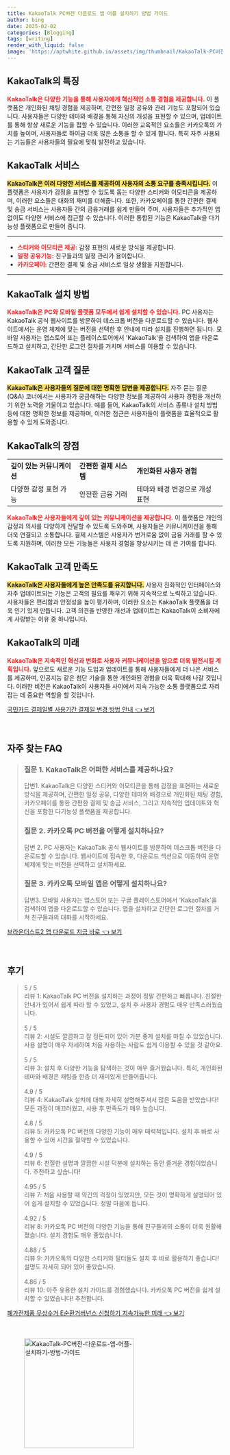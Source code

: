 ```yaml
---
title: KakaoTalk PC버전 다운로드 앱 어플 설치하기 방법 가이드
author: bing
date: 2025-02-02
categories: [Blogging]
tags: [writing]
render_with_liquid: false
image: 'https://aptwhite.github.io/assets/img/thumbnail/KakaoTalk-PC버전-다운로드-앱-어플-설치하기-방법-가이드.webp'
---
```



<h2 id='KakaoTalk의 특징'>KakaoTalk의 특징</h2>

<p><b><span style="color: #ee2323;">KakaoTalk은 다양한 기능을 통해 사용자에게 혁신적인 소통 경험을 제공합니다.</span></b> 이 플랫폼은 개인화된 채팅 경험을 제공하며, 간편한 일정 공유와 관리 기능도 포함되어 있습니다. 사용자들은 다양한 테마와 배경을 통해 자신의 개성을 표현할 수 있으며, 업데이트를 통해 항상 새로운 기능을 접할 수 있습니다. 이러한 교육적인 요소들은 카카오톡의 가치를 높이며, 사용자들로 하여금 더욱 많은 소통을 할 수 있게 합니다. 특히 자주 사용되는 기능들은 사용자들의 필요에 맞춰 발전하고 있습니다.</p>

<h2 id='KakaoTalk 서비스'>KakaoTalk 서비스</h2>

<p><b><span style="background-color: #ffe066;">KakaoTalk은 여러 다양한 서비스를 제공하여 사용자의 소통 요구를 충족시킵니다.</span></b> 이 플랫폼은 사용자가 감정을 표현할 수 있도록 돕는 다양한 스티커와 이모티콘을 제공하며, 이러한 요소들은 대화의 재미를 더해줍니다. 또한, 카카오페이를 통한 간편한 결제 및 송금 서비스는 사용자들 간의 금융거래를 쉽게 만들어 주며, 사용자들은 추가적인 앱 없이도 다양한 서비스에 접근할 수 있습니다. 이러한 통합된 기능은 KakaoTalk을 다기능성 플랫폼으로 만들어 줍니다.</p>

<hr />

<ul>
    <li><b><span style="color: #ee2323;">스티커와 이모티콘 제공:</span></b> 감정 표현의 새로운 방식을 제공합니다.</li>
    <li><b><span style="color: #ee2323;">일정 공유기능:</span></b> 친구들과의 일정 관리가 용이합니다.</li>
    <li><b><span style="color: #ee2323;">카카오페이:</span></b> 간편한 결제 및 송금 서비스로 일상 생활을 지원합니다.</li>
</ul>

<hr />

<h2 id='KakaoTalk 설치 방법'>KakaoTalk 설치 방법</h2>

<p><b><span style="color: #ee2323;">KakaoTalk은 PC와 모바일 플랫폼 모두에서 쉽게 설치할 수 있습니다.</span></b> PC 사용자는 KakaoTalk 공식 웹사이트를 방문하여 데스크톱 버전을 다운로드할 수 있습니다. 웹사이트에서는 운영 체제에 맞는 버전을 선택한 후 안내에 따라 설치를 진행하면 됩니다. 모바일 사용자는 앱스토어 또는 플레이스토어에서 'KakaoTalk'을 검색하여 앱을 다운로드하고 설치하고, 간단한 로그인 절차를 거치며 서비스를 이용할 수 있습니다.</p>

<h2 id='KakaoTalk 고객 질문'>KakaoTalk 고객 질문</h2>

<p><b><span style="background-color: #ffe066;">KakaoTalk은 사용자들의 질문에 대한 명확한 답변을 제공합니다.</span></b> 자주 묻는 질문(Q&A) 코너에서는 사용자가 궁금해하는 다양한 정보를 제공하여 사용자 경험을 개선하기 위한 노력을 기울이고 있습니다. 예를 들어, KakaoTalk의 서비스 종류나 설치 방법 등에 대한 명확한 정보를 제공하며, 이러한 접근은 사용자들이 플랫폼을 효율적으로 활용할 수 있게 도와줍니다.</p>

<h2 id='KakaoTalk의 장점'>KakaoTalk의 장점</h2>

<table>
    <tr>
        <td><b>깊이 있는 커뮤니케이션</b></td>
        <td><b>간편한 결제 시스템</b></td>
        <td><b>개인화된 사용자 경험</b></td>
    </tr>
    <tr>
        <td>다양한 감정 표현 가능</td>
        <td>안전한 금융 거래</td>
        <td>테마와 배경 변경으로 개성 표현</td>
    </tr>
</table>

<p><b><span style="color: #ee2323;">KakaoTalk은 사용자들에게 깊이 있는 커뮤니케이션을 제공합니다.</span></b> 이 플랫폼은 개인의 감정과 의사를 다양하게 전달할 수 있도록 도와주며, 사용자들은 커뮤니케이션을 통해 더욱 연결되고 소통합니다. 결제 시스템은 사용자가 번거로움 없이 금융 거래를 할 수 있도록 지원하며, 이러한 모든 기능들은 사용자 경험을 향상시키는 데 큰 기여를 합니다.</p>

<h2 id='KakaoTalk 고객 만족도'>KakaoTalk 고객 만족도</h2>

<p><b><span style="background-color: #ffe066;">KakaoTalk은 사용자들에게 높은 만족도를 유지합니다.</span></b> 사용자 친화적인 인터페이스와 자주 업데이트되는 기능은 고객의 필요를 채우기 위해 지속적으로 노력하고 있습니다. 사용자들은 편리함과 안정성을 높이 평가하며, 이러한 요소는 KakaoTalk 플랫폼을 더욱 인기 있게 만듭니다. 고객 의견을 반영한 개선과 업데이트는 KakaoTalk이 소비자에게 사랑받는 이유 중 하나입니다.</p>

<h2 id='KakaoTalk의 미래'>KakaoTalk의 미래</h2>

<p><b><span style="color: #ee2323;">KakaoTalk은 지속적인 혁신과 변화로 사용자 커뮤니케이션을 앞으로 더욱 발전시킬 계획입니다.</span></b> 앞으로도 새로운 기능 도입과 업데이트를 통해 사용자들에게 더 나은 서비스를 제공하며, 인공지능 같은 첨단 기술을 통한 개인화된 경험을 더욱 확대해 나갈 것입니다. 이러한 비전은 KakaoTalk이 사용자들 사이에서 지속 가능한 소통 플랫폼으로 자리 잡는 데 중요한 역할을 할 것입니다.</p>


<p><a class="click-button" title="국민카드 결제일별 사용기간 결제일 변경 방법 안내" href="https://aptwhite.github.io/posts/%EA%B5%AD%EB%AF%BC%EC%B9%B4%EB%93%9C-%EA%B2%B0%EC%A0%9C%EC%9D%BC%EB%B3%84-%EC%82%AC%EC%9A%A9%EA%B8%B0%EA%B0%84-%EA%B2%B0%EC%A0%9C%EC%9D%BC-%EB%B3%80%EA%B2%BD-%EB%B0%A9%EB%B2%95-%EC%95%88%EB%82%B4/" rel="dofollow">국민카드 결제일별 사용기간 결제일 변경 방법 안내 👈 보기</a></p><br>
<h2 id='자주_찾는_FAQ'>자주 찾는 FAQ</h2>
<div itemscope="" itemtype="https://schema.org/FAQPage"> 
<blockquote> 
<div itemscope="" itemprop="mainEntity" itemtype="https://schema.org/Question"> 
<h3 itemprop="name">질문 1. KakaoTalk은 어떠한 서비스를 제공하나요?</h3> 
<div itemscope="" itemprop="acceptedAnswer" itemtype="https://schema.org/Answer"> 
<span itemprop="text"> 
<p>답변1. KakaoTalk은 다양한 스티커와 이모티콘을 통해 감정을 표현하는 새로운 방식을 제공하며, 간편한 일정 공유, 다양한 테마와 배경으로 개인화된 채팅 경험, 카카오페이를 통한 간편한 결제 및 송금 서비스, 그리고 지속적인 업데이트와 혁신을 포함한 다기능성 플랫폼을 제공합니다.</p> 
</span> 
</div> 
</div> 
<div itemscope="" itemprop="mainEntity" itemtype="https://schema.org/Question"> 
<h3 itemprop="name">질문 2. 카카오톡 PC 버전을 어떻게 설치하나요?</h3> 
<div itemscope="" itemprop="acceptedAnswer" itemtype="https://schema.org/Answer"> 
<span itemprop="text"> 
<p>답변 2. PC 사용자는 KakaoTalk 공식 웹사이트를 방문하여 데스크톱 버전을 다운로드할 수 있습니다. 웹사이트에 접속한 후, 다운로드 섹션으로 이동하여 운영 체제에 맞는 버전을 선택하고 설치하세요.</p> 
</span> 
</div> 
</div> 
<div itemscope="" itemprop="mainEntity" itemtype="https://schema.org/Question"> 
<h3 itemprop="name">질문 3. 카카오톡 모바일 앱은 어떻게 설치하나요?</h3> 
<div itemscope="" itemprop="acceptedAnswer" itemtype="https://schema.org/Answer"> 
<span itemprop="text"> 
<p>답변3. 모바일 사용자는 앱스토어 또는 구글 플레이스토어에서 'KakaoTalk'을 검색하여 앱을 다운로드할 수 있습니다. 앱을 설치하고 간단한 로그인 절차를 거쳐 친구들과의 대화를 시작하세요.</p> 
</span> 
</div> 
</div> 
</blockquote> 
</div>
<p><a class="click-button" title="브라운더스트2 앱 다운로드 지금 바로" href="https://aptwhite.github.io/posts/%EB%B8%8C%EB%9D%BC%EC%9A%B4%EB%8D%94%EC%8A%A4%ED%8A%B82-%EC%95%B1-%EB%8B%A4%EC%9A%B4%EB%A1%9C%EB%93%9C-%EC%A7%80%EA%B8%88-%EB%B0%94%EB%A1%9C/" rel="dofollow">브라운더스트2 앱 다운로드 지금 바로 👈 보기</a></p><br>
<h2 id='후기'>후기</h2>
<div itemscope itemtype="https://schema.org/Product">
  <blockquote>
  <div itemprop="review" itemscope itemtype="https://schema.org/Review">
      <div itemprop="reviewRating" itemscope itemtype="https://schema.org/Rating"> <span itemprop="ratingValue">5</span> / <span itemprop="bestRating">5</span> </div>
      <span itemprop="reviewBody">리뷰 1: KakaoTalk PC 버전을 설치하는 과정이 정말 간편하고 빠릅니다. 친절한 안내가 있어서 쉽게 따라 할 수 있었고, 설치 후 사용자 경험도 매우 만족스러웠습니다.</span>
  </div>
  <br>
  <div itemprop="review" itemscope itemtype="https://schema.org/Review">
      <div itemprop="reviewRating" itemscope itemtype="https://schema.org/Rating"> <span itemprop="ratingValue">5</span> / <span itemprop="bestRating">5</span> </div>
      <span itemprop="reviewBody">리뷰 2: 시설도 깔끔하고 잘 정돈되어 있어 기분 좋게 설치를 마칠 수 있었습니다. 사용 설명이 매우 자세하여 처음 사용하는 사람도 쉽게 이용할 수 있을 것 같아요.</span>
  </div>
  <br>
  <div itemprop="review" itemscope itemtype="https://schema.org/Review">
      <div itemprop="reviewRating" itemscope itemtype="https://schema.org/Rating"> <span itemprop="ratingValue">5</span> / <span itemprop="bestRating">5</span> </div>
      <span itemprop="reviewBody">리뷰 3: 설치 후 다양한 기능을 탐색하는 것이 매우 즐거웠습니다. 특히, 개인화된 테마와 배경은 채팅을 한층 더 재미있게 만들어줍니다.</span>
  </div>
  <br>
  <div itemprop="review" itemscope itemtype="https://schema.org/Review">
      <div itemprop="reviewRating" itemscope itemtype="https://schema.org/Rating"> <span itemprop="ratingValue">4.9</span> / <span itemprop="bestRating">5</span> </div>
      <span itemprop="reviewBody">리뷰 4: KakaoTalk 설치에 대해 자세히 설명해주셔서 많은 도움을 받았습니다! 모든 과정이 매끄러웠고, 사용 후 만족도가 매우 높습니다.</span>
  </div>
  <br>
  <div itemprop="review" itemscope itemtype="https://schema.org/Review">
      <div itemprop="reviewRating" itemscope itemtype="https://schema.org/Rating"> <span itemprop="ratingValue">4.8</span> / <span itemprop="bestRating">5</span> </div>
      <span itemprop="reviewBody">리뷰 5: 카카오톡 PC 버전의 다양한 기능이 매우 매력적입니다. 설치 후 바로 사용할 수 있어 시간을 절약할 수 있었습니다.</span>
  </div>
  <br>
  <div itemprop="review" itemscope itemtype="https://schema.org/Review">
      <div itemprop="reviewRating" itemscope itemtype="https://schema.org/Rating"> <span itemprop="ratingValue">4.9</span> / <span itemprop="bestRating">5</span> </div>
      <span itemprop="reviewBody">리뷰 6: 친절한 설명과 깔끔한 시설 덕분에 설치하는 동안 즐거운 경험이었습니다. 추천하고 싶습니다!</span>
  </div>
  <br>
  <div itemprop="review" itemscope itemtype="https://schema.org/Review">
      <div itemprop="reviewRating" itemscope itemtype="https://schema.org/Rating"> <span itemprop="ratingValue">4.95</span> / <span itemprop="bestRating">5</span> </div>
      <span itemprop="reviewBody">리뷰 7: 처음 사용할 때 약간의 걱정이 있었지만, 모든 것이 명확하게 설명되어 있어 쉽게 설치할 수 있었습니다. 정말 마음에 듭니다.</span>
  </div>
  <br>
  <div itemprop="review" itemscope itemtype="https://schema.org/Review">
      <div itemprop="reviewRating" itemscope itemtype="https://schema.org/Rating"> <span itemprop="ratingValue">4.92</span> / <span itemprop="bestRating">5</span> </div>
      <span itemprop="reviewBody">리뷰 8: 카카오톡 PC 버전의 다양한 기능을 통해 친구들과의 소통이 더욱 원활해졌습니다. 설치 경험도 매우 좋았습니다.</span>
  </div>
  <br>
  <div itemprop="review" itemscope itemtype="https://schema.org/Review">
      <div itemprop="reviewRating" itemscope itemtype="https://schema.org/Rating"> <span itemprop="ratingValue">4.88</span> / <span itemprop="bestRating">5</span> </div>
      <span itemprop="reviewBody">리뷰 9: 카카오톡의 다양한 스티커와 필터들도 설치 후 바로 활용하기 좋습니다! 설명도 자세히 되어 있어 좋았습니다.</span>
  </div>
  <br>
  <div itemprop="review" itemscope itemtype="https://schema.org/Review">
      <div itemprop="reviewRating" itemscope itemtype="https://schema.org/Rating"> <span itemprop="ratingValue">4.86</span> / <span itemprop="bestRating">5</span> </div>
      <span itemprop="reviewBody">리뷰 10: 아주 유용한 설치 가이드를 경험했습니다. 카카오톡 PC 버전을 쉽게 설치할 수 있었습니다! 추천합니다.</span>
  </div>
  </blockquote>
</div>
<p><a class="click-button" title="폐가전제품 무상수거 E순환거버넌스 신청하기 지속가능한 미래" href="https://aptwhite.github.io/posts/%ED%8F%90%EA%B0%80%EC%A0%84%EC%A0%9C%ED%92%88-%EB%AC%B4%EC%83%81%EC%88%98%EA%B1%B0-E%EC%88%9C%ED%99%98%EA%B1%B0%EB%B2%84%EB%84%8C%EC%8A%A4-%EC%8B%A0%EC%B2%AD%ED%95%98%EA%B8%B0-%EC%A7%80%EC%86%8D%EA%B0%80%EB%8A%A5%ED%95%9C-%EB%AF%B8%EB%9E%98/" rel="dofollow">폐가전제품 무상수거 E순환거버넌스 신청하기 지속가능한 미래 👈 보기</a></p><br>
<figure class="image"><img src="https://aptwhite.github.io/assets/img/thumbnail/KakaoTalk-PC버전-다운로드-앱-어플-설치하기-방법-가이드.webp" alt="KakaoTalk-PC버전-다운로드-앱-어플-설치하기-방법-가이드" width="256" height="256"></figure>